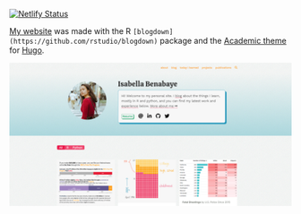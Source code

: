 [![Netlify Status](https://api.netlify.com/api/v1/badges/68464c88-36c6-4be8-bc8b-896bbd27bf69/deploy-status)](https://app.netlify.com/sites/isabella-b/deploys)

[My website](https://isabella-b.com/) was made with the R `[blogdown](https://github.com/rstudio/blogdown)` package and the [Academic theme](https://sourcethemes.com/academic/) for [Hugo](https://gohugo.io).

[![](/static/img/homepage-screenshot.png)](https://isabella-b.com/)